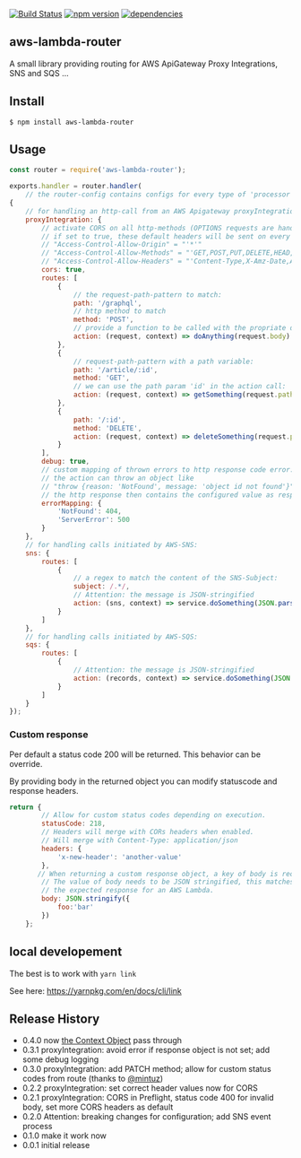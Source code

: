 
[![Build Status](https://travis-ci.org/spring-media/aws-lambda-router.svg?branch=master)](https://travis-ci.org/spring-media/aws-lambda-router)
[![npm version](https://badge.fury.io/js/aws-lambda-router.svg)](https://badge.fury.io/js/aws-lambda-router)
[![dependencies](https://david-dm.org/spring-media/aws-lambda-router.svg)](https://www.npmjs.com/package/aws-lambda-router)

## aws-lambda-router

A small library providing routing for AWS ApiGateway Proxy Integrations, SNS and SQS ...

## Install

```
$ npm install aws-lambda-router
```

## Usage

```js
const router = require('aws-lambda-router');

exports.handler = router.handler(
    // the router-config contains configs for every type of 'processor'
{
    // for handling an http-call from an AWS Apigateway proxyIntegration we provide the following config:
    proxyIntegration: {
        // activate CORS on all http-methods (OPTIONS requests are handled automagically);
        // if set to true, these default headers will be sent on every response:
        // "Access-Control-Allow-Origin" = "'*'"
        // "Access-Control-Allow-Methods" = "'GET,POST,PUT,DELETE,HEAD,PATCH'"
        // "Access-Control-Allow-Headers" = "'Content-Type,X-Amz-Date,Authorization,X-Api-Key,X-Amz-Security-Token'"
        cors: true,
        routes: [
            {
                // the request-path-pattern to match:
                path: '/graphql',
                // http method to match
                method: 'POST',
                // provide a function to be called with the propriate data
                action: (request, context) => doAnything(request.body)
            },
            {
                // request-path-pattern with a path variable:
                path: '/article/:id',
                method: 'GET',
                // we can use the path param 'id' in the action call:
                action: (request, context) => getSomething(request.paths.id)
            },
            {
                path: '/:id',
                method: 'DELETE',
                action: (request, context) => deleteSomething(request.paths.id)
            }
        ],
        debug: true,
        // custom mapping of thrown errors to http response code error:
        // the action can throw an object like
        // "throw {reason: 'NotFound', message: 'object id not found'}"
        // the http response then contains the configured value as response code and the message as the body
        errorMapping: {
            'NotFound': 404,
            'ServerError': 500
        }
    },
    // for handling calls initiated by AWS-SNS:
    sns: {
        routes: [
            {
                // a regex to match the content of the SNS-Subject:
                subject: /.*/,
                // Attention: the message is JSON-stringified
                action: (sns, context) => service.doSomething(JSON.parse(sns.Message))
            }
        ]
    },
    // for handling calls initiated by AWS-SQS:
    sqs: {
        routes: [
            {
                // Attention: the message is JSON-stringified
                action: (records, context) => service.doSomething(JSON.parse(records[0].body))
            }
        ]
    }
});
```

### Custom response

Per default a status code 200 will be returned. This behavior can be override.

By providing body in the returned object you can modify statuscode and response headers.

```js
return {
        // Allow for custom status codes depending on execution.
        statusCode: 218,
        // Headers will merge with CORs headers when enabled.
        // Will merge with Content-Type: application/json
        headers: {
            'x-new-header': 'another-value'
        },
       // When returning a custom response object, a key of body is required
        // The value of body needs to be JSON stringified, this matches
        // the expected response for an AWS Lambda.
        body: JSON.stringify({
            foo:'bar'
        })
    };
```

## local developement

The best is to work with ```yarn link```

See here: https://yarnpkg.com/en/docs/cli/link


## Release History

* 0.4.0 now [the Context Object](https://docs.aws.amazon.com/lambda/latest/dg/nodejs-prog-model-handler.html) pass through
* 0.3.1 proxyIntegration: avoid error if response object is not set; add some debug logging
* 0.3.0 proxyIntegration: add PATCH method; allow for custom status codes from route (thanks to [@mintuz](https://github.com/mintuz))
* 0.2.2 proxyIntegration: set correct header values now for CORS
* 0.2.1 proxyIntegration: CORS in Preflight, status code 400 for invalid body, set more CORS headers as default
* 0.2.0 Attention: breaking changes for configuration; add SNS event process
* 0.1.0 make it work now
* 0.0.1 initial release
